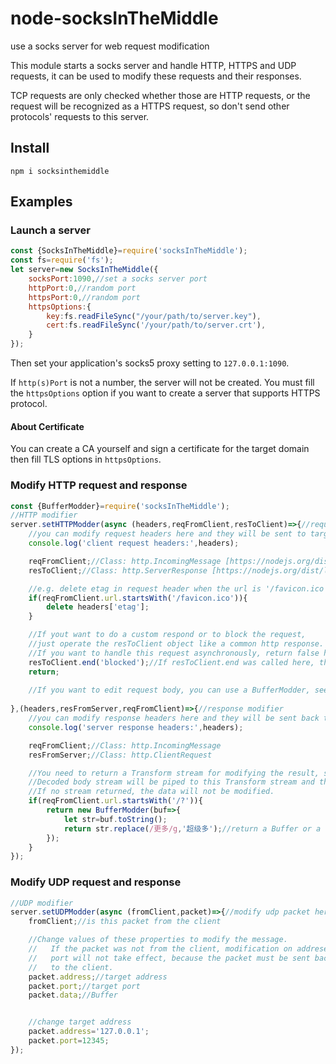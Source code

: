 # node-socksInTheMiddle
use a socks server for web request modification

This module starts a socks server and handle HTTP, HTTPS and UDP requests, it can be used to modify these requests and their responses.

TCP requests are only checked whether those are HTTP requests, or the request will be recognized as a HTTPS request, so don't send other protocols' requests to this server.

## Install

```shell
npm i socksinthemiddle
```



## Examples



### Launch a server

```javascript
const {SocksInTheMiddle}=require('socksInTheMiddle');
const fs=require('fs');
let server=new SocksInTheMiddle({
	socksPort:1090,//set a socks server port
	httpPort:0,//random port
	httpsPort:0,//random port
	httpsOptions:{
		key:fs.readFileSync("/your/path/to/server.key"),
		cert:fs.readFileSync('/your/path/to/server.crt'),
	}
});
```

Then set your application's socks5 proxy setting to `127.0.0.1:1090`.

If `http(s)Port` is not a number, the server will not be created. You must fill the `httpsOptions` option if you want to create a server that supports HTTPS protocol.

#### About Certificate

You can create a CA yourself and sign a certificate for the target domain then fill TLS options in `httpsOptions`.

### Modify HTTP request and response

```javascript
const {BufferModder}=require('socksInTheMiddle');
//HTTP modifier
server.setHTTPModder(async (headers,reqFromClient,resToClient)=>{//request modifier
	//you can modify request headers here and they will be sent to target server
	console.log('client request headers:',headers);

	reqFromClient;//Class: http.IncomingMessage [https://nodejs.org/dist/latest-v16.x/docs/api/http.html#class-httpincomingmessage]
	resToClient;//Class: http.ServerResponse [https://nodejs.org/dist/latest-v16.x/docs/api/http.html#class-httpserverresponse]

	//e.g. delete etag in request header when the url is '/favicon.ico'
	if(reqFromClient.url.startsWith('/favicon.ico')){
		delete headers['etag'];
	}

	//If yout want to do a custom respond or to block the request, 
	//just operate the resToClient object like a common http response.
	//If you want to handle this request asynchronously, return false here so the relay will not be created.
	resToClient.end('blocked');//If resToClient.end was called here, the relay request will not be created.
	return;
	
	//If you want to edit request body, you can use a BufferModder, see below for example
	
},(headers,resFromServer,reqFromClient)=>{//response modifier
	//you can modify response headers here and they will be sent back to client
	console.log('server response headers:',headers);

	reqFromClient;//Class: http.IncomingMessage
	resFromServer;//Class: http.ClientRequest

	//You need to return a Transform stream for modifying the result, such as BufferModder in this module.
	//Decoded body stream will be piped to this Transform stream and then pipe to client response stream automatically.
	//If no stream returned, the data will not be modified.
	if(reqFromClient.url.startsWith('/?')){
		return new BufferModder(buf=>{
			let str=buf.toString();
			return str.replace(/更多/g,'超级多');//return a Buffer or a string is ok
		});
	}
});
```

### Modify UDP request and response

```javascript
//UDP modifier
server.setUDPModder(async (fromClient,packet)=>{//modify udp packet here
	fromClient;//is this packet from the client

	//Change values of these properties to modify the message.
	//   If the packet was not from the client, modification on addreses and
	//   port will not take effect, because the packet must be sent back
	//   to the client.
	packet.address;//target address
	packet.port;//target port
	packet.data;//Buffer


	//change target address
	packet.address='127.0.0.1';
	packet.port=12345;
});
```
